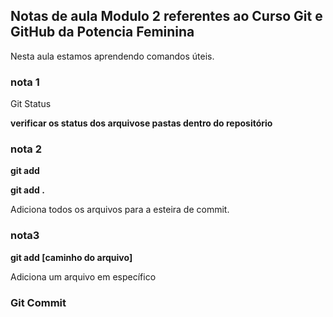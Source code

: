 ## Notas de aula Modulo 2 referentes ao Curso Git e GitHub da Potencia Feminina
Nesta aula estamos aprendendo comandos úteis.

### nota 1
Git Status

**verificar os status dos arquivose pastas dentro do repositório**

### nota 2
**git add**

**git add .**

Adiciona todos os arquivos para a esteira de commit.

### nota3

**git add [caminho do arquivo]**

Adiciona um arquivo em específico

### Git Commit

